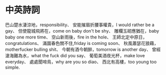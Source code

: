 # 中英詩詞

巴山楚水淒涼地，responsibility、
安能摧眉折腰事權貴，I would rather be a gay、
但使龍城飛將在，come on baby don't be shy、
雕欄玉砌應猶在，baby baby one more time、
空山新雨後，fire in the hole、
王師北定中原日，congratulations、
滿園春色關不住,friday is coming soon、
秋風蕭瑟花狼藉，motherfucker bulling shit、
今朝有酒今朝醉，tomorrow is another day、
曾經滄海難為水，what the fuck did you say、
葡萄美酒夜光杯，make love everyday、
處處聞啼鳥，why are you so diao、
西北有高樓，too young too simple.

